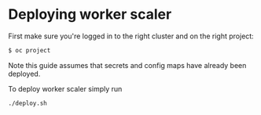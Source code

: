 # Deploying worker scaler

First make sure you're logged in to the right cluster and on the right project:

```bash
$ oc project
```

Note this guide assumes that secrets and config maps have already been deployed.

To deploy worker scaler simply run

```bash
./deploy.sh
```
